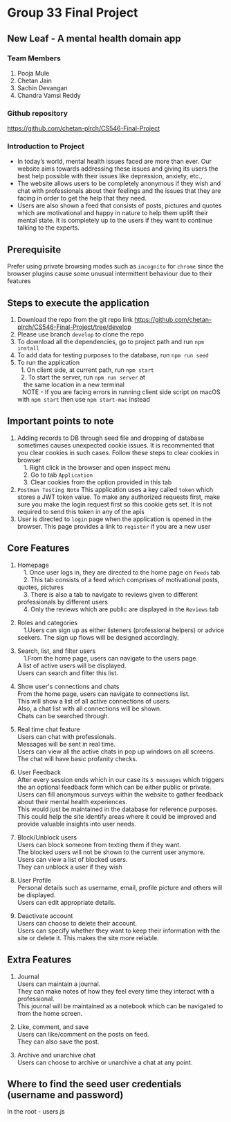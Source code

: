 # Group 33 Final Project
## New Leaf - A mental health domain app
### Team Members
1. Pooja Mule
2. Chetan Jain
3. Sachin Devangan
4. Chandra Vamsi Reddy

### Github repository
https://github.com/chetan-plrch/CS546-Final-Project

 ### Introduction to Project
 
 - In today’s world, mental health issues faced are more than ever. Our website aims towards addressing these issues and giving its users the best help possible with their issues like depression, anxiety, etc.,
 - The website allows users to be completely anonymous if they wish and chat with professionals about their feelings and the issues that they are facing in order to get the help that they need.
 - Users are also shown a feed that consists of posts, pictures and quotes which are motivational and happy in nature to help them uplift their mental state. It is completely up to the users if they want to continue talking to the experts.

## Prerequisite
Prefer using private browsing modes such as `incognito` for `chrome` since the browser plugins cause some unusual intermittent behaviour due to their features
## Steps to execute the application
1. Download the repo from the git repo link https://github.com/chetan-plrch/CS546-Final-Project/tree/develop
2. Please use branch `develop` to clone the repo
3. To download all the dependencies, go to project path and run
`npm install`
4. To add data for testing purposes to the database, run `npm run seed`
5. To run the application <br>
&nbsp;&nbsp;1. On client side, at current path, run `npm start`<br>
&nbsp;&nbsp;2. To start the server, run `npm run server` at</br> 
&emsp;the same location in a new terminal<br>
&ensp; NOTE - If you are facing errors in running client side script on macOS with `npm start` then use `npm start-mac` instead

## Important points to note
1. Adding records to DB through seed file and dropping of database sometimes causes unexpected cookie issues. It is recommented that you clear cookies in such cases. Follow these steps to clear cookies in browser<br>
&emsp;1. Right click in the browser and open inspect menu<br>
&emsp;2. Go to tab `Application`<br>
&emsp;3. Clear cookies from the option provided in this tab
2. `Postman Testing Note` This application uses a key called `token` which stores a JWT token value. To make any authorized requests first, make sure you make the login request first so this cookie gets set. It is not required to send this token in any of the apis
3. User is directed to `login` page when the application is opened in the browser. This page provides a link to `register` if you are a new user 

## Core Features
1. Homepage<br>
&emsp;1. Once user logs in, they are directed to the home page on `Feeds` tab<br>
&emsp;2. This tab consists of a feed which comprises of motivational posts, quotes, pictures<br>
&emsp;3. There is also a tab to navigate to reviews given to different professionals by different users<br>
&emsp;4. Only the reviews which are public are displayed in the `Reviews` tab
2. Roles and categories<br>
&emsp;1.Users can sign up as either listeners (professional helpers) or advice seekers. The sign up flows will be designed accordingly.
3. Search, list, and filter users<br>
&emsp;1.From the home page, users can navigate to the users page.
<br>A list of active users will be displayed.
<br>Users can search and filter this list.

4. Show user's connections and chats<br>
From the home page, users can navigate to connections list. <br>This will show a list of all active connections of users.
<br>Also, a chat list with all connections will be shown.
<br>Chats can be searched through.

5. Real time chat feature<br>
Users can chat with professionals. <br>Messages will be sent in real time.
<br>Users can view all the active chats in pop up windows on all screens.
<br>The chat will have basic profanity checks.

6. User Feedback<br>
After every session ends which in our case its ``5 messages`` which triggers the an optional feedback form which can be either public or private.
<br>Users can fill anonymous surveys within the website to gather feedback about their mental health experiences. <br>This would just be maintained in the database for reference purposes. <br>This could help the site identify areas where it could be improved and provide valuable insights into user needs.

7. Block/Unblock users<br>
 Users can block someone from texting them if they want.
<br>The blocked users will not be shown to the current user anymore.
<br>Users can view a list of blocked users.
<br>They can unblock a user if they wish

8. User Profile
<br>Personal details such as username, email, profile picture and others will be displayed.
<br>Users can edit appropriate details.

9. Deactivate account
<br>Users can choose to delete their account.
<br>Users can specify whether they want to keep their information with the site or delete it. This makes the site more reliable.


## Extra Features
1. Journal
<br>Users can maintain a journal.
<br>They can make notes of how they feel every time they interact with a professional.
<br>This journal will be maintained as a notebook which can be navigated to from the home screen.

2. Like, comment, and save
<br>Users can like/comment on the posts on feed.
<br>They can also save the post.

3. Archive and unarchive chat
<br>Users can choose to archive or unarchive a chat at any point.

## Where to find the seed user credentials (username and password)
In the root - users.js

